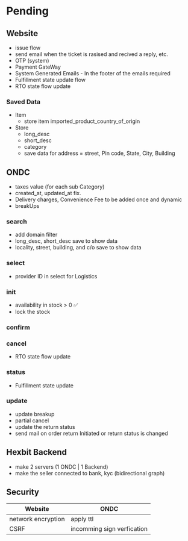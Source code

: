 # Pending

## Website

- issue flow
- send email when the ticket is rasised and recived a reply, etc.
- OTP (system)
- Payment GateWay
- System Generated Emails - In the footer of the emails required
- Fulfillment state update flow
- RTO state flow update

### Saved Data

- Item
  - store item imported_product_country_of_origin
- Store
  - long_desc
  - short_desc
  - category
  - save data for address = street, Pin code, State, City, Building

## ONDC

- taxes value (for each sub Category)
- created_at, updated_at fix.
- Delivery charges, Convenience Fee to be added once and dynamic
- breakUps

### search

- add domain filter
- long_desc, short_desc save to show data
- locality, street, building, and c/o save to show data

### select

- provider ID in select for Logistics

### init

- availability in stock > 0 ✅
- lock the stock

### confirm

### cancel

- RTO state flow update

### status

- Fulfillment state update

### update

- update breakup
- partial cancel
- update the return status
- send mail on order return Initiated or return status is changed

## Hexbit Backend

- make 2 servers (1 ONDC | 1 Backend)
- make the seller connected to bank, kyc (bidirectional graph)

## Security

| Website            | ONDC                       |
| ------------------ | -------------------------- |
| network encryption | apply ttl                  |
| CSRF               | incomming sign verfication |
